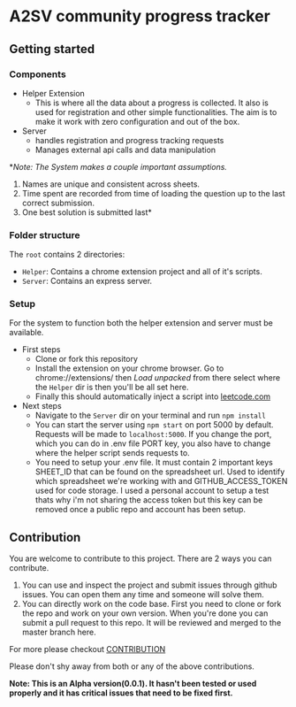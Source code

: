 # A2SV community progress tracker

## Getting started

### Components

* Helper Extension
  * This is where all the data about a progress is collected. It also is used for registration and other
       simple functionalities. The aim is to make it work with zero configuration and out of the box.
* Server
  * handles registration and progress tracking requests
  * Manages external api calls and data manipulation

**Note: The System makes a couple  important assumptions.*

  1. Names are unique and consistent across sheets.
  2. Time spent are recorded from time of loading the question up to the last correct submission.
  3. One best solution is submitted last*

### Folder structure

The `root` contains 2 directories:

* `Helper`: Contains a chrome extension project and all of it's scripts.
* `Server`: Contains an express server.

### Setup

For the system to function both the helper extension and server must be available.

* First steps
  * Clone or fork this repository
  * Install the extension on your chrome browser. Go to chrome://extensions/ then *Load unpacked* from there select where the `Helper` dir is then you'll be all set here.
  * Finally this should automatically inject a script into [leetcode.com](https://leetcode.com/problems)
* Next steps
  * Navigate to the `Server` dir on your terminal and run `npm install`
  * You can start the server using `npm start` on port 5000 by default. Requests will be made to `localhost:5000`. If you change the port, which you can do in .env file PORT key, you also have to change where the helper script sends requests to.
  * You need to setup your .env file. It must contain 2 important keys SHEET_ID that can be found on the spreadsheet url. Used to identify which spreadsheet we're working with and GITHUB_ACCESS_TOKEN used for code storage. I used a personal account to setup a test thats why i'm not sharing the access token but this key can be removed once a public repo and account has been setup.

## Contribution

You are welcome to contribute to this project. There are 2 ways you can contribute.

1. You can use and inspect the project and submit issues through github issues. You can open them any time and someone will solve them.
2. You can directly work on the code base. First you need to clone or fork the repo and work on your own version. When you're done you can submit a pull request to this repo. It will be reviewed and merged to the master branch here.

For more please checkout [CONTRIBUTION](https://github.com/kenenisa/A2SV_Community_extension/blob/master/CONTRIBUTING.md)

Please don't shy away from both or any of the above contributions.

**Note: This is an Alpha version(0.0.1). It hasn't been tested or used properly and it has critical issues that need to be fixed first.**
